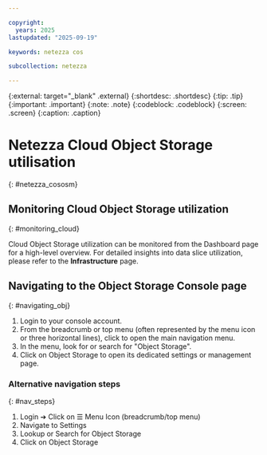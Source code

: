 ```yaml
---

copyright:
  years: 2025
lastupdated: "2025-09-19"

keywords: netezza cos

subcollection: netezza

---
```


{:external: target="_blank" .external}
{:shortdesc: .shortdesc}
{:tip: .tip}
{:important: .important}
{:note: .note}
{:codeblock: .codeblock}
{:screen: .screen}
{:caption: .caption}

# Netezza Cloud Object Storage utilisation
{: #netezza_cososm}

## Monitoring Cloud Object Storage utilization
{: #monitoring_cloud}

Cloud Object Storage utilization can be monitored from the Dashboard page for a high-level overview. For detailed insights into data slice utilization, please refer to the **Infrastructure** page.

## Navigating to the Object Storage Console page
{: #navigating_obj}

1. Login to your console account.
2. From the breadcrumb or top menu (often represented by the menu icon or three horizontal lines), click to open the main navigation menu.
3. In the menu, look for or search for "Object Storage".
4. Click on Object Storage to open its dedicated settings or management page.

### Alternative navigation steps
{: #nav_steps}

1. Login ➔ Click on ☰ Menu Icon (breadcrumb/top menu)
2. Navigate to Settings
3. Lookup or Search for Object Storage
4. Click on Object Storage
